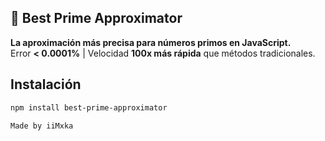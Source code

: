 ## 🔢 Best Prime Approximator

**La aproximación más precisa para números primos en JavaScript.**  
Error **< 0.0001%** | Velocidad **100x más rápida** que métodos tradicionales.

## Instalación
```bash
npm install best-prime-approximator

Made by iiMxka
